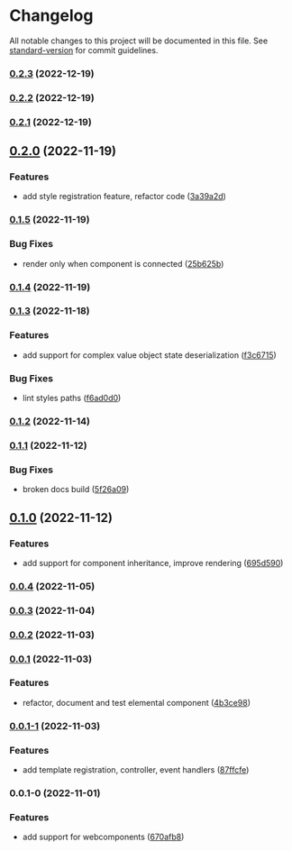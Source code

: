 # Changelog

All notable changes to this project will be documented in this file. See [standard-version](https://github.com/conventional-changelog/standard-version) for commit guidelines.

### [0.2.3](https://github.com/sohailalam2/elemental-web/compare/v0.2.2...v0.2.3) (2022-12-19)

### [0.2.2](https://github.com/sohailalam2/elemental-web/compare/v0.2.1...v0.2.2) (2022-12-19)

### [0.2.1](https://github.com/sohailalam2/elemental-web/compare/v0.2.0...v0.2.1) (2022-12-19)

## [0.2.0](https://github.com/sohailalam2/elemental-web/compare/v0.1.5...v0.2.0) (2022-11-19)

### Features

- add style registration feature, refactor code ([3a39a2d](https://github.com/sohailalam2/elemental-web/commit/3a39a2d3c4bf8aadf07380f902898a4f859aa035))

### [0.1.5](https://github.com/sohailalam2/elemental-web/compare/v0.1.4...v0.1.5) (2022-11-19)

### Bug Fixes

- render only when component is connected ([25b625b](https://github.com/sohailalam2/elemental-web/commit/25b625bb892b54aeb37b27ed9f736d9d4ec260a3))

### [0.1.4](https://github.com/sohailalam2/elemental-web/compare/v0.1.3...v0.1.4) (2022-11-19)

### [0.1.3](https://github.com/sohailalam2/elemental-web/compare/v0.1.2...v0.1.3) (2022-11-18)

### Features

- add support for complex value object state deserialization ([f3c6715](https://github.com/sohailalam2/elemental-web/commit/f3c671565ebfb18e40642d822a0ede46ed15ab54))

### Bug Fixes

- lint styles paths ([f6ad0d0](https://github.com/sohailalam2/elemental-web/commit/f6ad0d0ab9b3efa4d90f12c5f1558aa6c8508225))

### [0.1.2](https://github.com/sohailalam2/elemental-web/compare/v0.1.1...v0.1.2) (2022-11-14)

### [0.1.1](https://github.com/sohailalam2/elemental-web/compare/v0.1.0...v0.1.1) (2022-11-12)

### Bug Fixes

- broken docs build ([5f26a09](https://github.com/sohailalam2/elemental-web/commit/5f26a09ceb8cbd252d6b4fbb9a287eeae4897b7c))

## [0.1.0](https://github.com/sohailalam2/elemental-web/compare/v0.0.4...v0.1.0) (2022-11-12)

### Features

- add support for component inheritance, improve rendering ([695d590](https://github.com/sohailalam2/elemental-web/commit/695d590158e38024608d389080df8a22f6bba6b5))

### [0.0.4](https://github.com/sohailalam2/elemental-web/compare/v0.0.3...v0.0.4) (2022-11-05)

### [0.0.3](https://github.com/sohailalam2/elemental-web/compare/v0.0.2...v0.0.3) (2022-11-04)

### [0.0.2](https://github.com/sohailalam2/elemental-web/compare/v0.0.1...v0.0.2) (2022-11-03)

### [0.0.1](https://github.com/sohailalam2/elemental-web/compare/v0.0.1-1...v0.0.1) (2022-11-03)

### Features

- refactor, document and test elemental component ([4b3ce98](https://github.com/sohailalam2/elemental-web/commit/4b3ce98d3531024a84986aaa1145a6c659359275))

### [0.0.1-1](https://github.com/sohailalam2/elemental-web/compare/v0.0.1-0...v0.0.1-1) (2022-11-03)

### Features

- add template registration, controller, event handlers ([87ffcfe](https://github.com/sohailalam2/elemental-web/commit/87ffcfe7c3c892a7f7d99212a6a3af7da059ab75))

### 0.0.1-0 (2022-11-01)

### Features

- add support for webcomponents ([670afb8](https://github.com/sohailalam2/elemental-web/commit/670afb8c6af3f58785ef74de118a7fa594f9ef6f))
